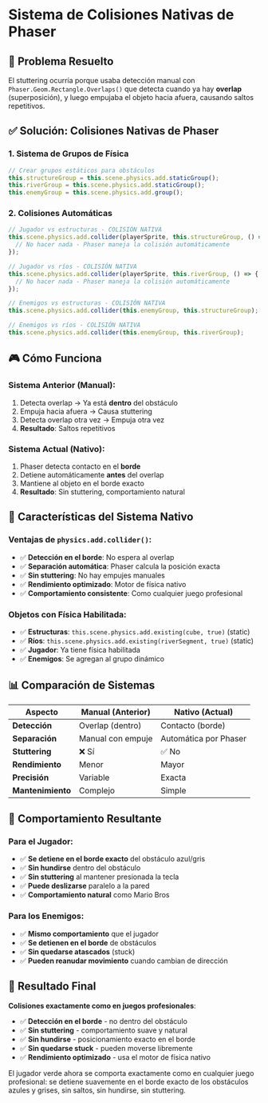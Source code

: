 # Sistema de Colisiones Nativas de Phaser

## 🎯 Problema Resuelto
El stuttering ocurría porque usaba detección manual con `Phaser.Geom.Rectangle.Overlaps()` que detecta cuando ya hay **overlap** (superposición), y luego empujaba el objeto hacia afuera, causando saltos repetitivos.

## ✅ Solución: Colisiones Nativas de Phaser

### 1. **Sistema de Grupos de Física**
```typescript
// Crear grupos estáticos para obstáculos
this.structureGroup = this.scene.physics.add.staticGroup();
this.riverGroup = this.scene.physics.add.staticGroup();
this.enemyGroup = this.scene.physics.add.group();
```

### 2. **Colisiones Automáticas**
```typescript
// Jugador vs estructuras - COLISIÓN NATIVA
this.scene.physics.add.collider(playerSprite, this.structureGroup, () => {
  // No hacer nada - Phaser maneja la colisión automáticamente
});

// Jugador vs ríos - COLISIÓN NATIVA  
this.scene.physics.add.collider(playerSprite, this.riverGroup, () => {
  // No hacer nada - Phaser maneja la colisión automáticamente
});

// Enemigos vs estructuras - COLISIÓN NATIVA
this.scene.physics.add.collider(this.enemyGroup, this.structureGroup);

// Enemigos vs ríos - COLISIÓN NATIVA
this.scene.physics.add.collider(this.enemyGroup, this.riverGroup);
```

## 🎮 Cómo Funciona

### Sistema Anterior (Manual):
1. Detecta overlap → Ya está **dentro** del obstáculo
2. Empuja hacia afuera → Causa stuttering
3. Detecta overlap otra vez → Empuja otra vez
4. **Resultado**: Saltos repetitivos

### Sistema Actual (Nativo):
1. Phaser detecta contacto en el **borde**
2. Detiene automáticamente **antes** del overlap
3. Mantiene al objeto en el borde exacto
4. **Resultado**: Sin stuttering, comportamiento natural

## 🔧 Características del Sistema Nativo

### Ventajas de `physics.add.collider()`:
- ✅ **Detección en el borde**: No espera al overlap
- ✅ **Separación automática**: Phaser calcula la posición exacta
- ✅ **Sin stuttering**: No hay empujes manuales
- ✅ **Rendimiento optimizado**: Motor de física nativo
- ✅ **Comportamiento consistente**: Como cualquier juego profesional

### Objetos con Física Habilitada:
- ✅ **Estructuras**: `this.scene.physics.add.existing(cube, true)` (static)
- ✅ **Ríos**: `this.scene.physics.add.existing(riverSegment, true)` (static)
- ✅ **Jugador**: Ya tiene física habilitada
- ✅ **Enemigos**: Se agregan al grupo dinámico

## 📊 Comparación de Sistemas

| Aspecto | Manual (Anterior) | Nativo (Actual) |
|---------|-------------------|-----------------|
| **Detección** | Overlap (dentro) | Contacto (borde) |
| **Separación** | Manual con empuje | Automática por Phaser |
| **Stuttering** | ❌ Sí | ✅ No |
| **Rendimiento** | Menor | Mayor |
| **Precisión** | Variable | Exacta |
| **Mantenimiento** | Complejo | Simple |

## 🎯 Comportamiento Resultante

### Para el Jugador:
- ✅ **Se detiene en el borde exacto** del obstáculo azul/gris
- ✅ **Sin hundirse** dentro del obstáculo
- ✅ **Sin stuttering** al mantener presionada la tecla
- ✅ **Puede deslizarse** paralelo a la pared
- ✅ **Comportamiento natural** como Mario Bros

### Para los Enemigos:
- ✅ **Mismo comportamiento** que el jugador
- ✅ **Se detienen en el borde** de obstáculos
- ✅ **Sin quedarse atascados** (stuck)
- ✅ **Pueden reanudar movimiento** cuando cambian de dirección

## 🚀 Resultado Final

**Colisiones exactamente como en juegos profesionales**:
- ✅ **Detección en el borde** - no dentro del obstáculo
- ✅ **Sin stuttering** - comportamiento suave y natural
- ✅ **Sin hundirse** - posicionamiento exacto en el borde
- ✅ **Sin quedarse stuck** - pueden moverse libremente
- ✅ **Rendimiento optimizado** - usa el motor de física nativo

El jugador verde ahora se comporta exactamente como en cualquier juego profesional: se detiene suavemente en el borde exacto de los obstáculos azules y grises, sin saltos, sin hundirse, sin stuttering.